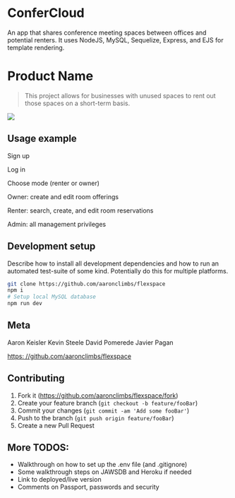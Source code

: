 # ConferCloud
An app that shares conference meeting spaces between offices and potential renters. It uses NodeJS, MySQL, Sequelize, Express, and EJS for template rendering.

# Product Name

> This project allows for businesses with unused spaces to rent out those spaces on a short-term basis.

![](image.png)

## Usage example

Sign up

Log in

Choose mode (renter or owner)

Owner: create and edit room offerings

Renter: search, create, and edit room reservations

Admin: all management privileges

## Development setup

Describe how to install all development dependencies and how to run an automated test-suite of some kind. Potentially do this for multiple platforms.

```sh
git clone https://github.com/aaronclimbs/flexspace
npm i
# Setup local MySQL database
npm run dev
```

## Meta

Aaron Keisler
Kevin Steele
David Pomerede
Javier Pagan

[https: //github.com/aaronclimbs/flexspace](https://github.com/aaronclimbs/flexspace/)

## Contributing

1. Fork it (https://github.com/aaronclimbs/flexspace/fork)
2. Create your feature branch (`git checkout -b feature/fooBar`)
3. Commit your changes (`git commit -am 'Add some fooBar'`)
4. Push to the branch (`git push origin feature/fooBar`)
5. Create a new Pull Request

## More TODOS:

* Walkthrough on how to set up the .env file (and .gitignore)
* Some walkthrough steps on  JAWSDB and Heroku if needed
* Link to deployed/live version
* Comments on Passport, passwords and security
